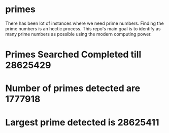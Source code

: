 # primes
There has been lot of instances where we need prime numbers. Finding the prime numbers is an hectic process. This repo's main goal is to identify as many prime numbers as possible using the modern computing power.

# Primes Searched Completed till 28625429
# Number of primes detected are 1777918
# Largest prime detected is 28625411
